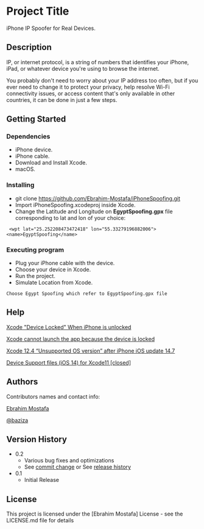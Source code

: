 # Project Title

iPhone IP Spoofer for Real Devices.

## Description

IP, or internet protocol, is a string of numbers that identifies your iPhone, iPad, or whatever device you're using to browse the internet.

You probably don't need to worry about your IP address
too often, but if you ever need to change it to protect your privacy, help resolve Wi-Fi connectivity issues, or access content that's only available in other countries, it can be done in just a few steps. 

## Getting Started

### Dependencies

* iPhone device.
* iPhone cable.
* Download and Install Xcode.
* macOS.

### Installing

* git clone https://github.com/Ebrahim-Mostafa/iPhoneSpoofing.git
* Import iPhoneSpoofing.xcodeproj inside Xcode.
* Change the Latitude and Longitude on **EgyptSpoofing.gpx**  file corresponding to lat and lon of your choice:
```
 <wpt lat="25.252208473472418" lon="55.33279196882006"><name>EgyptSpoofing</name>
```
### Executing program

* Plug your iPhone cable with the device.
* Choose your device in Xcode.
* Run the project.
* Simulate Location from Xcode.
```
Choose Egypt Spoofing which refer to EgyptSpoofing.gpx file
```

## Help

[Xcode "Device Locked" When iPhone is unlocked](https://stackoverflow.com/questions/26791477/xcode-device-locked-when-iphone-is-unlocked)

[Xcode cannot launch the app because the device is locked](https://stackoverflow.com/questions/59763552/xcode-cannot-launch-the-app-because-the-device-is-locked)

[Xcode 12.4 “Unsupported OS version” after iPhone iOS update 14.7](https://stackoverflow.com/questions/67863355/xcode-12-4-unsupported-os-version-after-iphone-ios-update-14-7)

[Device Support files (iOS 14) for Xcode11 [closed]](https://stackoverflow.com/questions/62526772/device-support-files-ios-14-for-xcode11)

## Authors

Contributors names and contact info:

[Ebrahim Mostafa](https://www.linkedin.com/in/ebrahim-mostafa/)

[@baziza](https://twitter.com/baziza)

## Version History

* 0.2
    * Various bug fixes and optimizations
    * See [commit change]() or See [release history]()
* 0.1
    * Initial Release

## License

This project is licensed under the [Ebrahim Mostafa] License - see the LICENSE.md file for details

<!-- ## Acknowledgments

Inspiration, code snippets, etc.
* [awesome-readme](https://github.com/matiassingers/awesome-readme)
* [PurpleBooth](https://gist.github.com/PurpleBooth/109311bb0361f32d87a2)
* [dbader](https://github.com/dbader/readme-template)
* [zenorocha](https://gist.github.com/zenorocha/4526327)
* [fvcproductions](https://gist.github.com/fvcproductions/1bfc2d4aecb01a834b46) -->